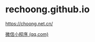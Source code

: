 # rechoong.github.io
https://choong.net.cn/

<a href="https://mp.weixin.qq.com/cgi-bin/wx" title="微信小程序 (qq.com)">微信小程序 (qq.com)</a>
